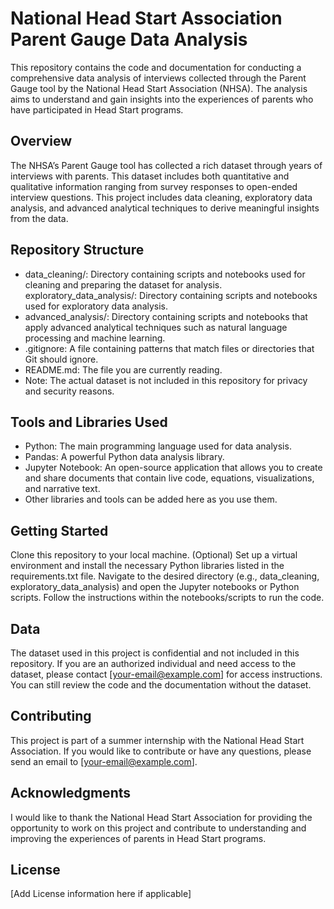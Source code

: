 # National Head Start Association Parent Gauge Data Analysis

This repository contains the code and documentation for conducting a comprehensive data analysis of interviews collected through the Parent Gauge tool by the National Head Start Association (NHSA). The analysis aims to understand and gain insights into the experiences of parents who have participated in Head Start programs.

## Overview

The NHSA’s Parent Gauge tool has collected a rich dataset through years of interviews with parents. This dataset includes both quantitative and qualitative information ranging from survey responses to open-ended interview questions. This project includes data cleaning, exploratory data analysis, and advanced analytical techniques to derive meaningful insights from the data.

## Repository Structure

- data_cleaning/: Directory containing scripts and notebooks used for cleaning and preparing the dataset for analysis.
exploratory_data_analysis/: Directory containing scripts and notebooks used for exploratory data analysis.
- advanced_analysis/: Directory containing scripts and notebooks that apply advanced analytical techniques such as natural language processing and machine learning.
- .gitignore: A file containing patterns that match files or directories that Git should ignore.
- README.md: The file you are currently reading.
- Note: The actual dataset is not included in this repository for privacy and security reasons.

## Tools and Libraries Used

- Python: The main programming language used for data analysis.
- Pandas: A powerful Python data analysis library.
- Jupyter Notebook: An open-source application that allows you to create and share documents that contain live code, equations, visualizations, and narrative text.
- Other libraries and tools can be added here as you use them.

## Getting Started

Clone this repository to your local machine.
(Optional) Set up a virtual environment and install the necessary Python libraries listed in the requirements.txt file.
Navigate to the desired directory (e.g., data_cleaning, exploratory_data_analysis) and open the Jupyter notebooks or Python scripts.
Follow the instructions within the notebooks/scripts to run the code.

## Data

The dataset used in this project is confidential and not included in this repository. If you are an authorized individual and need access to the dataset, please contact [your-email@example.com] for access instructions. You can still review the code and the documentation without the dataset.

## Contributing

This project is part of a summer internship with the National Head Start Association. If you would like to contribute or have any questions, please send an email to [your-email@example.com].

## Acknowledgments

I would like to thank the National Head Start Association for providing the opportunity to work on this project and contribute to understanding and improving the experiences of parents in Head Start programs.

## License

[Add License information here if applicable]
